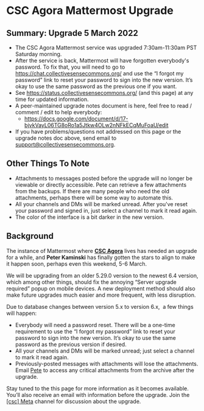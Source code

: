 # CSC Agora Mattermost Upgrade

## Summary: Upgrade 5 March 2022
- The CSC Agora Mattermost service was upgraded 7:30am-11:30am PST Saturday morning.
- After the service is back, Mattermost will have forgotten everybody's password. To fix that, you will need to go to <https://chat.collectivesensecommons.org/> and use the “I forgot my password” link to reset your password to sign into the new version. It’s okay to use the same password as the previous one if you want.
- See <https://status.collectivesensecommons.org/> (and this page) at any time for updated information.
- A peer-maintained upgrade notes document is here, feel free to read / comment / edit to help everybody:
	- <https://docs.google.com/document/d/17-bjvkVayL06TG8oRo1a5Jtkw4OLw2nNFkECqMuFoaU/edit>
- If you have problems/questions not addressed on this page or the upgrade notes doc above, send email to <support@collectivesensecommons.org>.

## Other Things To Note

- Attachments to messages posted before the upgrade will no longer be viewable or directly accessible. Pete can retrieve a few attachments from the backups. If there are many people who need the old attachments, perhaps there will be some way to automate this.
- All your channels and DMs will be marked unread. After you've reset your password and signed in, just select a channel to mark it read again.
- The color of the interface is a bit darker in the new version.

## Background

The instance of Mattermost where **[CSC Agora](https://chat.collectivesensecommons.org/)** lives has needed an upgrade for a while, and **Peter Kaminski** has finally gotten the stars to align to make it happen soon, perhaps even this weekend, 5-6 March.

We will be upgrading from an older 5.29.0 version to the newest 6.4 version, which among other things, should fix the annoying “Server upgrade required” popup on mobile devices. A new deployment method should also make future upgrades much easier and more frequent, with less disruption.

Due to database changes between version 5.x to version 6.x,  a few things will happen:

-   Everybody will need a password reset. There will be a one-time requirement to use the “I forgot my password” link to reset your password to sign into the new version. It’s okay to use the same password as the previous version if desired.
-   All your channels and DMs will be marked unread; just select a channel to mark it read again.
-   Previously-posted messages with attachments will lose the attachments. Email [Pete](mailto:kaminski@istori.com) to access any critical attachments from the archive after the upgrade.

Stay tuned to the this page for more information as it becomes available. You’ll also receive an email with information before the upgrade. Join the [[csc] Meta](https://chat.collectivesensecommons.org/agora/channels/meta-csc) channel for discussion about the upgrade.